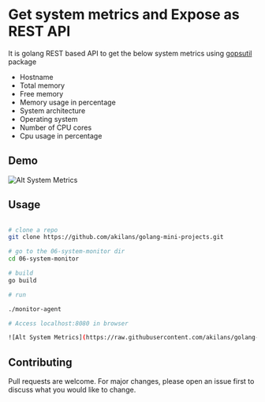 # Get system metrics and Expose as REST API

It is golang REST based API to get the below system metrics using [gopsutil](https://github.com/shirou/gopsutil) package

- Hostname
- Total memory
- Free memory
- Memory usage in percentage
- System architecture
- Operating system
- Number of CPU cores
- Cpu usage in percentage

## Demo

![Alt System Metrics](https://raw.githubusercontent.com/akilans/golang-mini-projects/main/demos/golang-system-metrics.gif)

## Usage

```bash

# clone a repo
git clone https://github.com/akilans/golang-mini-projects.git

# go to the 06-system-monitor dir
cd 06-system-monitor

# build
go build

# run

./monitor-agent

# Access localhost:8080 in browser

![Alt System Metrics](https://raw.githubusercontent.com/akilans/golang-mini-projects/main/images/golang-system-metrics.png)

```

## Contributing

Pull requests are welcome. For major changes, please open an issue first to discuss what you would like to change.
